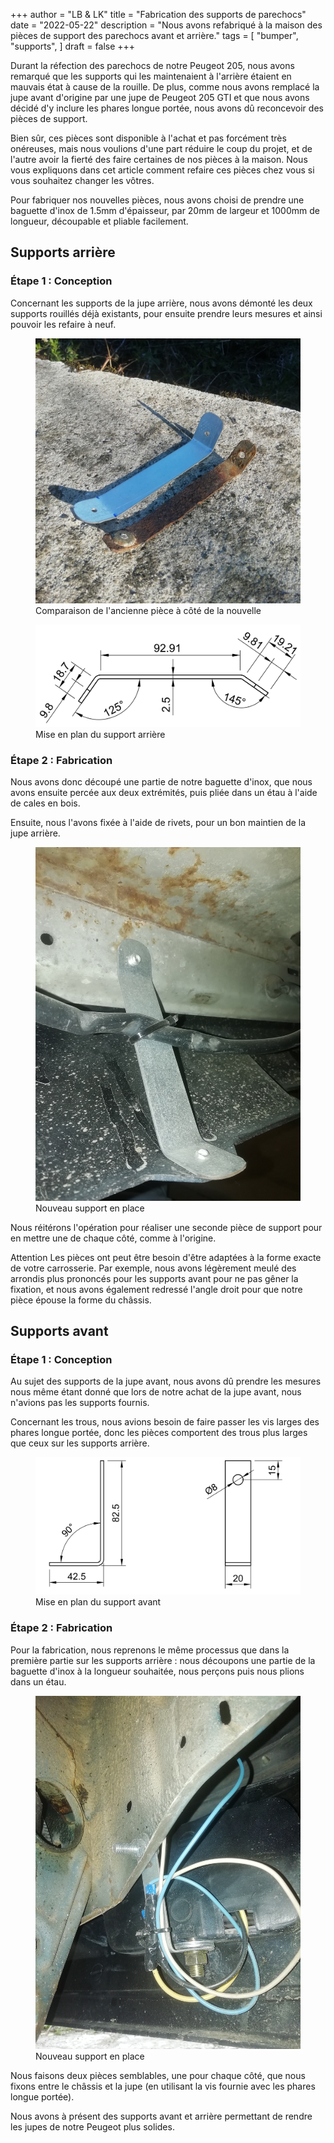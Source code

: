 +++
author = "LB & LK"
title = "Fabrication des supports de parechocs"
date = "2022-05-22"
description = "Nous avons refabriqué à la maison des pièces de support des parechocs avant et arrière."
tags = [
    "bumper",
    "supports",
]
draft = false
+++

Durant la réfection des parechocs de notre Peugeot 205, nous avons remarqué que les supports qui les maintenaient à l'arrière étaient en mauvais état à cause de la rouille. De plus, comme nous avons remplacé la jupe avant d'origine par une jupe de Peugeot 205 GTI et que nous avons décidé d'y inclure les phares longue portée, nous avons dû reconcevoir des pièces de support.

Bien sûr, ces pièces sont disponible à l'achat et pas forcément très onéreuses, mais nous voulions d'une part réduire le coup du projet, et de l'autre avoir la fierté des faire certaines de nos pièces à la maison. Nous vous expliquons dans cet article comment refaire ces pièces chez vous si vous souhaitez changer les vôtres.

Pour fabriquer nos nouvelles pièces, nous avons choisi de prendre une baguette d'inox de 1.5mm d'épaisseur, par 20mm de largeur et 1000mm de longueur, découpable et pliable facilement.

## Supports arrière
### Étape 1 : Conception

Concernant les supports de la jupe arrière, nous avons démonté les deux supports rouillés déjà existants, pour ensuite prendre leurs mesures et ainsi pouvoir les refaire à neuf.

<figure>
    <img loading="lazy" class="image-article" src="/images/bumper-supports/support-arriere-comparaison.png" alt="Comparaison ancienne nouvelle">
    <figcaption class="figure-caption">Comparaison de l'ancienne pièce à côté de la nouvelle</figcaption>
</figure>

<figure>
    <img loading="lazy" class="image-article" src="/images/bumper-supports/mep-arr.png" alt="Mise en plan fixation arrière">
    <figcaption class="figure-caption">Mise en plan du support arrière</figcaption>
</figure>

### Étape 2 : Fabrication
Nous avons donc découpé une partie de notre baguette d'inox, que nous avons ensuite percée aux deux extrémités, puis pliée dans un étau à l'aide de cales en bois.

Ensuite, nous l'avons fixée à l'aide de rivets, pour un bon maintien de la jupe arrière.
<figure>
    <img loading="lazy" class="image-article" src="/images/bumper-supports/support-arriere.png" alt="Nouveau support arrière en place">
    <figcaption class="figure-caption">Nouveau support en place</figcaption>
</figure>

Nous réitérons l'opération pour réaliser une seconde pièce de support pour en mettre une de chaque côté, comme à l'origine.

<span class="badge yellow">Attention</span> Les pièces ont peut être besoin d'être adaptées à la forme exacte de votre carrosserie. Par exemple, nous avons légèrement meulé des arrondis plus prononcés pour les supports avant pour ne pas gêner la fixation, et nous avons également redressé l'angle droit pour que notre pièce épouse la forme du châssis.

## Supports avant
### Étape 1 : Conception

Au sujet des supports de la jupe avant, nous avons dû prendre les mesures nous même étant donné que lors de notre achat de la jupe avant, nous n'avions pas les supports fournis.

Concernant les trous, nous avions besoin de faire passer les vis larges des phares longue portée, donc les pièces comportent des trous plus larges que ceux sur les supports arrière.

<figure>
    <img loading="lazy" class="image-article" src="/images/bumper-supports/mep-av.png" alt="Mise en plan fixation avant">
    <figcaption class="figure-caption">Mise en plan du support avant</figcaption>
</figure>

### Étape 2 : Fabrication
Pour la fabrication, nous reprenons le même processus que dans la première partie sur les supports arrière : nous découpons une partie de la baguette d'inox à la longueur souhaitée, nous perçons puis nous plions dans un étau.

<figure>
    <img loading="lazy" class="image-article" src="/images/bumper-supports/support-avant.png" alt="Nouveau support avant en place">
    <figcaption class="figure-caption">Nouveau support en place</figcaption>
</figure>

Nous faisons deux pièces semblables, une pour chaque côté, que nous fixons entre le châssis et la jupe (en utilisant la vis fournie avec les phares longue portée).

Nous avons à présent des supports avant et arrière permettant de rendre les jupes de notre Peugeot plus solides.